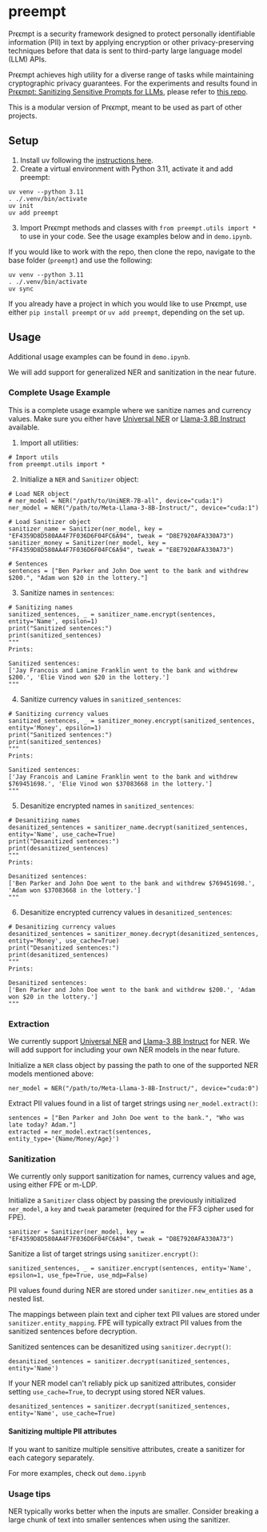 # preempt
Prϵϵmpt is a security framework designed to protect personally identifiable information (PII) in text by applying encryption or other privacy-preserving techniques before that data is sent to third-party large language model (LLM) APIs. 

Prϵϵmpt achieves high utility for a diverse range of tasks while maintaining cryptographic privacy guarantees. For the experiments and results found in [Prϵϵmpt: Sanitizing Sensitive Prompts for LLMs](https://arxiv.org/abs/2504.05147), please refer to [this repo](https://github.com/danshumaan/preempt-experiments).

This is a modular version of Prϵϵmpt, meant to be used as part of other projects. 
## Setup
1. Install uv following the [instructions here](https://docs.astral.sh/uv/getting-started/installation/).
2. Create a virtual environment with Python 3.11, activate it and add preempt:
```
uv venv --python 3.11
. ./.venv/bin/activate
uv init
uv add preempt
```
3. Import Prϵϵmpt methods and classes with `from preempt.utils import *` to use in your code. See the usage examples below and in `demo.ipynb`.

If you would like to work with the repo, then clone the repo, navigate to the base folder (`preempt`) and use the following:
```
uv venv --python 3.11
. ./.venv/bin/activate
uv sync
```

If you already have a project in which you would like to use Prϵϵmpt, use either `pip install preempt` or `uv add preempt`, depending on the set up.

## Usage
Additional usage examples can be found in `demo.ipynb`.

We will add support for generalized NER and sanitization in the near future. 

### Complete Usage Example
This is a complete usage example where we sanitize names and currency values. Make sure you either have [Universal NER](https://huggingface.co/Universal-NER/UniNER-7B-all) or [Llama-3 8B Instruct](https://huggingface.co/meta-llama/Meta-Llama-3-8B-Instruct) available. 

1. Import all utilities:
```
# Import utils
from preempt.utils import *
```

2. Initialize a `NER` and `Sanitizer` object:
```
# Load NER object
# ner_model = NER("/path/to/UniNER-7B-all", device="cuda:1")
ner_model = NER("/path/to/Meta-Llama-3-8B-Instruct/", device="cuda:1")

# Load Sanitizer object
sanitizer_name = Sanitizer(ner_model, key = "EF4359D8D580AA4F7F036D6F04FC6A94", tweak = "D8E7920AFA330A73")
sanitizer_money = Sanitizer(ner_model, key = "FF4359D8D580AA4F7F036D6F04FC6A94", tweak = "E8E7920AFA330A73")

# Sentences
sentences = ["Ben Parker and John Doe went to the bank and withdrew $200.", "Adam won $20 in the lottery."]
```

3. Sanitize names in `sentences`:
```
# Sanitizing names
sanitized_sentences, _ = sanitizer_name.encrypt(sentences, entity='Name', epsilon=1)
print("Sanitized sentences:")
print(sanitized_sentences)
"""
Prints:

Sanitized sentences:
['Jay Francois and Lamine Franklin went to the bank and withdrew $200.', 'Elie Vinod won $20 in the lottery.']
"""
```

4. Sanitize currency values in `sanitized_sentences`:
```
# Sanitizing currency values
sanitized_sentences, _ = sanitizer_money.encrypt(sanitized_sentences, entity='Money', epsilon=1)
print("Sanitized sentences:")
print(sanitized_sentences)
"""
Prints:

Sanitized sentences:
['Jay Francois and Lamine Franklin went to the bank and withdrew $769451698.', 'Elie Vinod won $37083668 in the lottery.']
"""
```

5. Desanitize encrypted names in `sanitized_sentences`:
```
# Desanitizing names
desanitized_sentences = sanitizer_name.decrypt(sanitized_sentences, entity='Name', use_cache=True)
print("Desanitized sentences:")
print(desanitized_sentences)
"""
Prints:

Desanitized sentences:
['Ben Parker and John Doe went to the bank and withdrew $769451698.', 'Adam won $37083668 in the lottery.']
"""
```

6. Desanitize encrypted currency values in `desanitized_sentences`:
```
# Desanitizing currency values
desanitized_sentences = sanitizer_money.decrypt(desanitized_sentences, entity='Money', use_cache=True)
print("Desanitized sentences:")
print(desanitized_sentences)
"""
Prints:

Desanitized sentences:
['Ben Parker and John Doe went to the bank and withdrew $200.', 'Adam won $20 in the lottery.']
"""
```

### Extraction
We currently support [Universal NER](https://huggingface.co/Universal-NER/UniNER-7B-all) and [Llama-3 8B Instruct](https://huggingface.co/meta-llama/Meta-Llama-3-8B-Instruct) for NER. We will add support for including your own NER models in the near future. 

Initialize a `NER` class object by passing the path to one of the supported NER models mentioned above:
```
ner_model = NER("/path/to/Meta-Llama-3-8B-Instruct/", device="cuda:0")
```
Extract PII values found in a list of target strings using `ner_model.extract()`:
```
sentences = ["Ben Parker and John Doe went to the bank.", "Who was late today? Adam."]
extracted = ner_model.extract(sentences, entity_type='{Name/Money/Age}')
```

### Sanitization
We currently only support sanitization for names, currency values and age, using either FPE or m-LDP.

Initialize a `Sanitizer` class object by passing the previously initialized `ner_model`, a `key` and `tweak` parameter (required for the FF3 cipher used for FPE).
```
sanitizer = Sanitizer(ner_model, key = "EF4359D8D580AA4F7F036D6F04FC6A94", tweak = "D8E7920AFA330A73")
```
Sanitize a list of target strings using `sanitizer.encrypt()`:
```
sanitized_sentences, _ = sanitizer.encrypt(sentences, entity='Name', epsilon=1, use_fpe=True, use_mdp=False)
```
PII values found during NER are stored under `sanitizer.new_entities` as a nested list.

The mappings between plain text and cipher text PII values are stored under `sanitizer.entity_mapping`. FPE will typically extract PII values from the sanitized sentences before decryption.

Sanitized sentences can be desanitized using `sanitizer.decrypt()`:
```
desanitized_sentences = sanitizer.decrypt(sanitized_sentences, entity='Name')
```

If your NER model can't reliably pick up sanitized attributes, consider setting `use_cache=True`, to decrypt using stored NER values.
```
desanitized_sentences = sanitizer.decrypt(sanitized_sentences, entity='Name', use_cache=True)
```

#### Sanitizing multiple PII attributes
If you want to sanitize multiple sensitive attributes, create a sanitizer for each category separately. 

For more examples, check out `demo.ipynb`

### Usage tips
NER typically works better when the inputs are smaller. Consider breaking a large chunk of text into smaller sentences when using the sanitizer.
